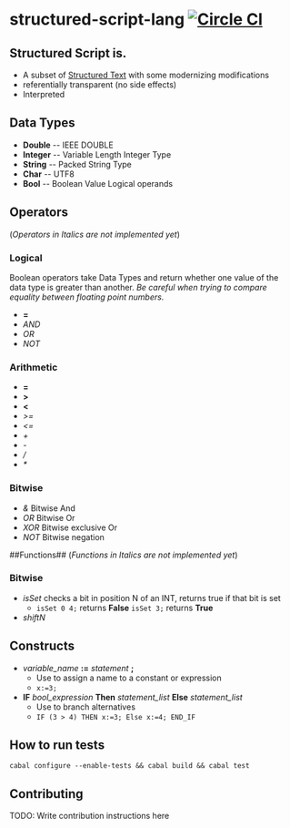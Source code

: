 # structured-script-lang [![Circle CI](https://circleci.com/gh/plow-technologies/structured-script.png?style=shield)](https://circleci.com/gh/plow-technologies/structured-script)

## Structured Script is.

+ A subset of [Structured Text](http://en.wikipedia.org/wiki/Structured_text) with some modernizing modifications
+ referentially transparent (no side effects)
+ Interpreted

## Data Types

+ **Double**   -- IEEE DOUBLE 
+ **Integer**  -- Variable Length Integer Type 
+ **String**   -- Packed String Type
+ **Char**     -- UTF8
+ **Bool**     -- Boolean Value Logical operands 


## Operators ##
  (*Operators in Italics are not implemented yet*)
### Logical ###
Boolean operators take Data Types and return whether one value of the data type is greater than another.
*Be careful when trying to compare equality between floating point numbers.*

+ **=** 
+ *AND*
+ *OR*
+ *NOT*


### Arithmetic ###

+ **=**
+ **>** 
+ **<**
+ *>=*
+ *<=*
+ *+*
+ *-*
+ */*
+ *\**


### Bitwise ###
+ *&* Bitwise And
+ *OR* Bitwise Or
+ *XOR* Bitwise exclusive Or
+ *NOT* Bitwise negation


##Functions##
(*Functions in Italics are not implemented yet*)
### Bitwise ###
+ *isSet* checks a bit in position N of an INT, returns true if that bit is set
  * ```isSet 0 4;``` returns **False** ```isSet 3;``` returns **True**
+ *shiftN*



## Constructs
+ *variable_name* **:=** *statement* **;**
  * Use to assign a name to a constant or expression
  * ``` x:=3; ```
+ **IF** *bool_expression* **Then** *statement_list* **Else** *statement_list*
  * Use to branch alternatives
  * ``` IF (3 > 4) THEN x:=3; Else x:=4; END_IF ```





## How to run tests

```
cabal configure --enable-tests && cabal build && cabal test
```

## Contributing

TODO: Write contribution instructions here
